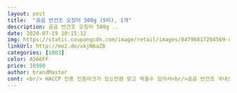 ```yaml
---
layout: post 
title:  "곰곰 반건조 오징어 500g (5미), 1개" 
description: 곰곰 반건조 오징어 500g ..
date: 2020-07-19 10:15:12 
img: https://static.coupangcdn.com/image/retail/images/84796817204569-d5dfbe04-657b-4fd4-97e0-457362836813.jpg 
linkUrl: http://me2.do/xkjN6aZ8 
categories: [1003] 
color: A566FF 
price: 16990 
author: brandMaster 
cont: <br/> HACCP 인증 인증마크가 있는만큼 믿고 먹을수 있어서<br/>곰곰 반건조 국내산 오징어로 깨끗하게 손질 한다고 합니다.<br/><br/>곰곰 반건조 오징어는 부드럽고 쫄깃쫄깃한<br/>꺠끗하고 맛있는 최고의 간식이요.<br/><br/>맥주랑 찰떡궁합... <br/>!  5미라 가격에 양도혜자상품이고,<br/>반건조 오징어만의 식감과 특유의 풍미가<br/>반건조라서 엄청 쫄깃하고, 크기도 크고<br/>버터없이 구워도 맛있을 존재자체가 맛있는.<br/>.<br/>!<br/>보통 크가가 크면 맛이없기도하고한데<br/>오징어의 감칠맛이 많이 살더라구요.<br/>마무리로 후추 살짝ㅎㅎ뿌려도 맛있어요.<br/><br/>오징어찾고계시면 어서 구매하세요.<br/>.<br/><br/>완전추천드려요!!<br/>요리에 활용하기도 정말 좋습니다.<br/><br/>요새같이 더운날씨엔 퇴근후 시원한 맥주한잔을 자주 마시는데요!!!  맥주와 함께 먹으면 정말 좋은 곰곰 반건조 오징어입니다.<br/> 반건조 오징어 잘못사면 밍밍한맛에 먼가 부족한 느낌이 들수도있는데요 곰곰 반건조 오징어는 정말 너무 딱좋게 간이 되어있어서 아무 소스 안찍고 그냥먹어도 너무너무 맛이 있어요.<br/> 거기다가 맛있게 구워놓으니 쫄깃한 맛이 일품입니다.<br/> 그릴팬에 수분이 날라갈때까지 구우니 정말 맛있어요.<br/> 그리고 어찌나 신선한지 구울때 오징어냄새도 많이 안나고 좋네요.<br/><br/>이거는 진짜 쟁여놓고 1일 1오징어각입니다❤<br/> 
---
```

 